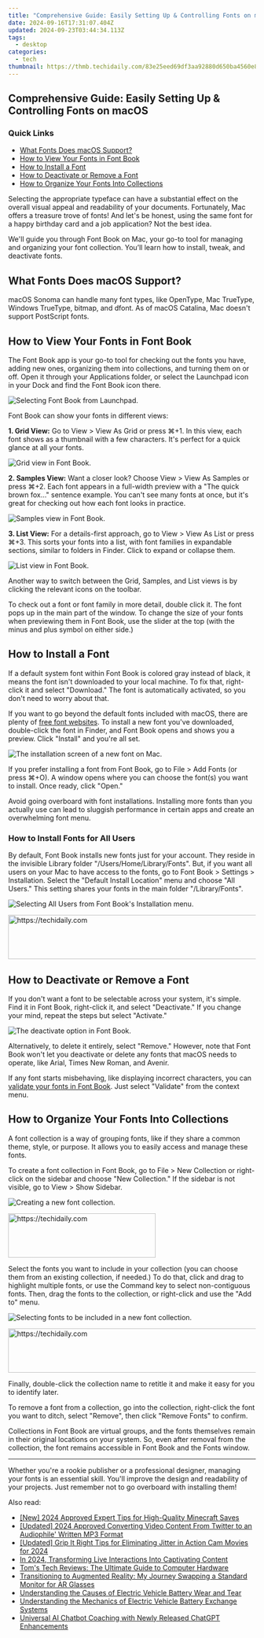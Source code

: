 ```yaml
---
title: "Comprehensive Guide: Easily Setting Up & Controlling Fonts on macOS"
date: 2024-09-16T17:31:07.404Z
updated: 2024-09-23T03:44:34.113Z
tags:
  - desktop
categories:
  - tech
thumbnail: https://thmb.techidaily.com/83e25eed69df3aa92880d650ba4560e8ba50f00f0835c8a9e56b3818bf712cbe.jpg
---
```


## Comprehensive Guide: Easily Setting Up & Controlling Fonts on macOS

### Quick Links

* [What Fonts Does macOS Support?](https://hardware-help.techidaily.com/latest-geforce-rtx-3060-ti-graphics-card-driver-version-for-windows-11/)
* [How to View Your Fonts in Font Book](https://iphone-location.techidaily.com/in-2024-3-smart-and-simple-ways-to-change-home-address-on-apple-iphone-se-2020-drfone-by-drfone-virtual-ios/)
* [How to Install a Font](https://fox-glue.techidaily.com/detailed-analysis-life-in-spiral-with-gear-360-cam/)
* [How to Deactivate or Remove a Font](https://ios-unlock.techidaily.com/how-to-fix-apple-iphone-7-passcode-not-working-by-drfone-ios/)
* [How to Organize Your Fonts Into Collections](https://driver-download.techidaily.com/optimize-your-system-now-download-and-update-intels-accelerated-drive-manager/)

 Selecting the appropriate typeface can have a substantial effect on the overall visual appeal and readability of your documents. Fortunately, Mac offers a treasure trove of fonts! And let's be honest, using the same font for a happy birthday card and a job application? Not the best idea.

 We'll guide you through Font Book on Mac, your go-to tool for managing and organizing your font collection. You’ll learn how to install, tweak, and deactivate fonts.

##  What Fonts Does macOS Support?

 macOS Sonoma can handle many font types, like OpenType, Mac TrueType, Windows TrueType, bitmap, and dfont. As of macOS Catalina, Mac doesn't support PostScript fonts.

##  How to View Your Fonts in Font Book

 The Font Book app is your go-to tool for checking out the fonts you have, adding new ones, organizing them into collections, and turning them on or off. Open it through your Applications folder, or select the Launchpad icon in your Dock and find the Font Book icon there.

![Selecting Font Book from Launchpad.](https://static1.howtogeekimages.com/wordpress/wp-content/uploads/2024/01/4-6.png) 

 Font Book can show your fonts in different views:

**1\. Grid View:** Go to View > View As Grid or press ⌘+1\. In this view, each font shows as a thumbnail with a few characters. It's perfect for a quick glance at all your fonts.

![Grid view in Font Book.](https://static1.howtogeekimages.com/wordpress/wp-content/uploads/2024/01/screenshot-2024-01-20-at-5-59-10-pm-1.png) 

**2\. Samples View:** Want a closer look? Choose View > View As Samples or press ⌘+2\. Each font appears in a full-width preview with a "The quick brown fox..." sentence example. You can't see many fonts at once, but it's great for checking out how each font looks in practice.

![Samples view in Font Book.](https://static1.howtogeekimages.com/wordpress/wp-content/uploads/2024/01/screenshot-2024-01-20-at-6-05-00-pm.png) 

**3\. List View:** For a details-first approach, go to View > View As List or press ⌘+3\. This sorts your fonts into a list, with font families in expandable sections, similar to folders in Finder. Click to expand or collapse them.

![List view in Font Book.](https://static1.howtogeekimages.com/wordpress/wp-content/uploads/2024/01/screenshot-2024-01-20-at-6-06-13-pm.png) 

 Another way to switch between the Grid, Samples, and List views is by clicking the relevant icons on the toolbar.

 To check out a font or font family in more detail, double click it. The font pops up in the main part of the window. To change the size of your fonts when previewing them in Font Book, use the slider at the top (with the minus and plus symbol on either side.)

##  How to Install a Font

 If a default system font within Font Book is colored gray instead of black, it means the font isn't downloaded to your local machine. To fix that, right-click it and select "Download." The font is automatically activated, so you don't need to worry about that.

 If you want to go beyond the default fonts included with macOS, there are plenty of [free font websites](https://facebook-clips.techidaily.com/updated-in-2024-seamless-story-connectivity-on-facebook-4-tips/). To install a new font you've downloaded, double-click the font in Finder, and Font Book opens and shows you a preview. Click "Install" and you're all set.

![The installation screen of a new font on Mac.](https://static1.howtogeekimages.com/wordpress/wp-content/uploads/2024/01/2cc-1.png) 

 If you prefer installing a font from Font Book, go to File > Add Fonts (or press ⌘+O). A window opens where you can choose the font(s) you want to install. Once ready, click "Open."

 Avoid going overboard with font installations. Installing more fonts than you actually use can lead to sluggish performance in certain apps and create an overwhelming font menu.

###  How to Install Fonts for All Users

 By default, Font Book installs new fonts just for your account. They reside in the invisible Library folder "/Users/Home/Library/Fonts". But, if you want all users on your Mac to have access to the fonts, go to Font Book > Settings > Installation. Select the "Default Install Location" menu and choose "All Users." This setting shares your fonts in the main folder "/Library/Fonts".

![Selecting All Users from Font Book's Installation menu.](https://static1.howtogeekimages.com/wordpress/wp-content/uploads/2024/01/screenshot-2024-01-12-at-2-55-14-pm.png) 

<!-- affiliate ads begin -->
<a href="https://appsumo.8odi.net/c/5597632/2075462/7443" target="_top" id="2075462">
  <img src="//a.impactradius-go.com/display-ad/7443-2075462" border="0" alt="https://techidaily.com" width="728" height="90"/>
</a>
<img height="0" width="0" src="https://appsumo.8odi.net/i/5597632/2075462/7443" style="position:absolute;visibility:hidden;" border="0" />
<!-- affiliate ads end -->

##  How to Deactivate or Remove a Font

 If you don't want a font to be selectable across your system, it's simple. Find it in Font Book, right-click it, and select "Deactivate." If you change your mind, repeat the steps but select "Activate."

![The deactivate option in Font Book.](https://static1.howtogeekimages.com/wordpress/wp-content/uploads/2024/01/screenshot-2024-01-12-at-2-57-58-pm.png) 

 Alternatively, to delete it entirely, select "Remove." However, note that Font Book won't let you deactivate or delete any fonts that macOS needs to operate, like Arial, Times New Roman, and Avenir.

 If any font starts misbehaving, like displaying incorrect characters, you can [validate your fonts in Font Book](https://on-screen-recording.techidaily.com/in-2024-speaking-like-a-pro-tips-to-upgrade-your-google-meet-skills/). Just select "Validate" from the context menu.

##  How to Organize Your Fonts Into Collections

 A font collection is a way of grouping fonts, like if they share a common theme, style, or purpose. It allows you to easily access and manage these fonts.

 To create a font collection in Font Book, go to File > New Collection or right-click on the sidebar and choose "New Collection." If the sidebar is not visible, go to View > Show Sidebar.

![Creating a new font collection.](https://static1.howtogeekimages.com/wordpress/wp-content/uploads/2024/01/screenshot-2024-01-24-at-1-07-32-am.png) 

<!-- affiliate ads begin -->
<a href="https://aligracehair.sjv.io/c/5597632/1880972/19272" target="_top" id="1880972">
  <img src="//a.impactradius-go.com/display-ad/19272-1880972" border="0" alt="https://techidaily.com" width="300" height="90"/>
</a>
<img height="0" width="0" src="https://aligracehair.sjv.io/i/5597632/1880972/19272" style="position:absolute;visibility:hidden;" border="0" />
<!-- affiliate ads end -->

 Select the fonts you want to include in your collection (you can choose them from an existing collection, if needed.) To do that, click and drag to highlight multiple fonts, or use the Command key to select non-contiguous fonts. Then, drag the fonts to the collection, or right-click and use the "Add to" menu.

![Selecting fonts to be included in a new font collection.](https://static1.howtogeekimages.com/wordpress/wp-content/uploads/2024/01/screenshot-2024-01-24-at-1-11-20-am.png) 

<!-- affiliate ads begin -->
<a href="https://aligracehair.sjv.io/c/5597632/2047351/19272" target="_top" id="2047351">
  <img src="//a.impactradius-go.com/display-ad/19272-2047351" border="0" alt="https://techidaily.com" width="728" height="90"/>
</a>
<img height="0" width="0" src="https://aligracehair.sjv.io/i/5597632/2047351/19272" style="position:absolute;visibility:hidden;" border="0" />
<!-- affiliate ads end -->

 Finally, double-click the collection name to retitle it and make it easy for you to identify later.

 To remove a font from a collection, go into the collection, right-click the font you want to ditch, select "Remove", then click "Remove Fonts" to confirm.

 Collections in Font Book are virtual groups, and the fonts themselves remain in their original locations on your system. So, even after removal from the collection, the font remains accessible in Font Book and the Fonts window.

---

 Whether you're a rookie publisher or a professional designer, managing your fonts is an essential skill. You'll improve the design and readability of your projects. Just remember not to go overboard with installing them!

<ins class="adsbygoogle"
     style="display:block"
     data-ad-format="autorelaxed"
     data-ad-client="ca-pub-7571918770474297"
     data-ad-slot="1223367746"></ins>

<ins class="adsbygoogle"
     style="display:block"
     data-ad-client="ca-pub-7571918770474297"
     data-ad-slot="8358498916"
     data-ad-format="auto"
     data-full-width-responsive="true"></ins>

<span class="atpl-alsoreadstyle">Also read:</span>
<div><ul>
<li><a href="https://video-capture.techidaily.com/new-2024-approved-expert-tips-for-high-quality-minecraft-saves/"><u>[New] 2024 Approved Expert Tips for High-Quality Minecraft Saves</u></a></li>
<li><a href="https://vp-tips.techidaily.com/updated-2024-approved-converting-video-content-from-twitter-to-an-audiophile-written-mp3-format/"><u>[Updated] 2024 Approved Converting Video Content From Twitter to an Audiophile' Written MP3 Format</u></a></li>
<li><a href="https://vp-tips.techidaily.com/updated-grip-it-right-tips-for-eliminating-jitter-in-action-cam-movies-for-2024/"><u>[Updated] Grip It Right Tips for Eliminating Jitter in Action Cam Movies for 2024</u></a></li>
<li><a href="https://visual-screen-recording.techidaily.com/in-2024-transforming-live-interactions-into-captivating-content/"><u>In 2024, Transforming Live Interactions Into Captivating Content</u></a></li>
<li><a href="https://hardware-tips.techidaily.com/toms-tech-reviews-the-ultimate-guide-to-computer-hardware/"><u>Tom's Tech Reviews: The Ultimate Guide to Computer Hardware</u></a></li>
<li><a href="https://some-skills.techidaily.com/transitioning-to-augmented-reality-my-journey-swapping-a-standard-monitor-for-ar-glasses/"><u>Transitioning to Augmented Reality: My Journey Swapping a Standard Monitor for AR Glasses</u></a></li>
<li><a href="https://some-skills.techidaily.com/understanding-the-causes-of-electric-vehicle-battery-wear-and-tear/"><u>Understanding the Causes of Electric Vehicle Battery Wear and Tear</u></a></li>
<li><a href="https://some-skills.techidaily.com/understanding-the-mechanics-of-electric-vehicle-battery-exchange-systems/"><u>Understanding the Mechanics of Electric Vehicle Battery Exchange Systems</u></a></li>
<li><a href="https://some-skills.techidaily.com/universal-ai-chatbot-coaching-with-newly-released-chatgpt-enhancements/"><u>Universal AI Chatbot Coaching with Newly Released ChatGPT Enhancements</u></a></li>
</ul></div>

